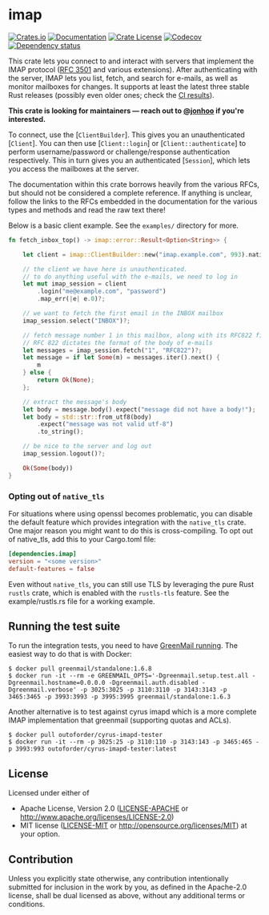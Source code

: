 <!-- this file uses https://github.com/livioribeiro/cargo-readme -->
<!-- do not manually edit README.md, instead edit README.tpl or src/lib.rs -->

# imap

[![Crates.io](https://img.shields.io/crates/v/imap.svg)](https://crates.io/crates/imap)
[![Documentation](https://docs.rs/imap/badge.svg)](https://docs.rs/imap/)
[![Crate License](https://img.shields.io/crates/l/imap.svg)](https://crates.io/crates/imap)
[![Codecov](https://codecov.io/github/jonhoo/rust-imap/coverage.svg?branch=master)](https://codecov.io/gh/jonhoo/rust-imap)
[![Dependency status](https://deps.rs/repo/github/jonhoo/rust-imap/status.svg)](https://deps.rs/repo/github/jonhoo/rust-imap)

This crate lets you connect to and interact with servers that implement the IMAP protocol ([RFC
3501](https://tools.ietf.org/html/rfc3501) and various extensions). After authenticating with
the server, IMAP lets you list, fetch, and search for e-mails, as well as monitor mailboxes for
changes. It supports at least the latest three stable Rust releases (possibly even older ones;
check the [CI
results](https://dev.azure.com/jonhoo/jonhoo/_build/latest?definitionId=11&branchName=master)).

**This crate is looking for maintainers — reach out to [@jonhoo] if you're interested.**

[@jonhoo]: https://thesquareplanet.com/

To connect, use the [`ClientBuilder`]. This gives you an unauthenticated [`Client`]. You can
then use [`Client::login`] or [`Client::authenticate`] to perform username/password or
challenge/response authentication respectively. This in turn gives you an authenticated
[`Session`], which lets you access the mailboxes at the server.

The documentation within this crate borrows heavily from the various RFCs, but should not be
considered a complete reference. If anything is unclear, follow the links to the RFCs embedded
in the documentation for the various types and methods and read the raw text there!

Below is a basic client example. See the `examples/` directory for more.

```rust
fn fetch_inbox_top() -> imap::error::Result<Option<String>> {

    let client = imap::ClientBuilder::new("imap.example.com", 993).native_tls()?;

    // the client we have here is unauthenticated.
    // to do anything useful with the e-mails, we need to log in
    let mut imap_session = client
        .login("me@example.com", "password")
        .map_err(|e| e.0)?;

    // we want to fetch the first email in the INBOX mailbox
    imap_session.select("INBOX")?;

    // fetch message number 1 in this mailbox, along with its RFC822 field.
    // RFC 822 dictates the format of the body of e-mails
    let messages = imap_session.fetch("1", "RFC822")?;
    let message = if let Some(m) = messages.iter().next() {
        m
    } else {
        return Ok(None);
    };

    // extract the message's body
    let body = message.body().expect("message did not have a body!");
    let body = std::str::from_utf8(body)
        .expect("message was not valid utf-8")
        .to_string();

    // be nice to the server and log out
    imap_session.logout()?;

    Ok(Some(body))
}
```

### Opting out of `native_tls`

For situations where using openssl becomes problematic, you can disable the
default feature which provides integration with the `native_tls` crate. One major
reason you might want to do this is cross-compiling. To opt out of native_tls, add
this to your Cargo.toml file:

```toml
[dependencies.imap]
version = "<some version>"
default-features = false
```

Even without `native_tls`, you can still use TLS by leveraging the pure Rust `rustls`
crate, which is enabled with the `rustls-tls` feature. See the example/rustls.rs file
for a working example.

## Running the test suite

To run the integration tests, you need to have [GreenMail
running](http://www.icegreen.com/greenmail/#deploy_docker_standalone). The
easiest way to do that is with Docker:

```console
$ docker pull greenmail/standalone:1.6.8
$ docker run -it --rm -e GREENMAIL_OPTS='-Dgreenmail.setup.test.all -Dgreenmail.hostname=0.0.0.0 -Dgreenmail.auth.disabled -Dgreenmail.verbose' -p 3025:3025 -p 3110:3110 -p 3143:3143 -p 3465:3465 -p 3993:3993 -p 3995:3995 greenmail/standalone:1.6.3
```

Another alternative is to test against cyrus imapd which is a more complete IMAP implementation that greenmail (supporting quotas and ACLs).

```
$ docker pull outoforder/cyrus-imapd-tester
$ docker run -it --rm -p 3025:25 -p 3110:110 -p 3143:143 -p 3465:465 -p 3993:993 outoforder/cyrus-imapd-tester:latest
```

## License

Licensed under either of
 * Apache License, Version 2.0 ([LICENSE-APACHE](LICENSE-APACHE) or http://www.apache.org/licenses/LICENSE-2.0)
 * MIT license ([LICENSE-MIT](LICENSE-MIT) or http://opensource.org/licenses/MIT)
at your option.

## Contribution

Unless you explicitly state otherwise, any contribution intentionally submitted
for inclusion in the work by you, as defined in the Apache-2.0 license, shall
be dual licensed as above, without any additional terms or conditions.
